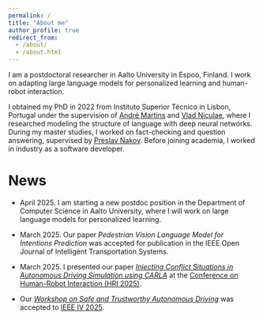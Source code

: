 ```yaml
---
permalink: /
title: "About me"
author_profile: true
redirect_from: 
  - /about/
  - /about.html
---
```


I am a postdoctoral researcher in Aalto University in Espoo, Finland. I work on adapting large language models for personalized learning and human-robot interaction.

I obtained my PhD in 2022 from Instituto Superior Técnico in Lisbon, Portugal under the supervision of [André Martins](https://andre-martins.github.io/) and [Vlad Niculae](https://vene.ro/), where I researched modeling the structure of language with deep neural networks.
During my master studies, I worked on fact-checking and question answering, supervised by [Preslav Nakov](https://mbzuai.ac.ae/study/faculty/preslav-nakov/). 
Before joining academia, I worked in industry as a software developer.


News
======
* April 2025. I am starting a new postdoc position in the Department of Computer Science in Aalto University, where I will work on large language models for personalized learning.

* March 2025. Our paper *Pedestrian Vision Language Model for Intentions Prediction* was accepted for publication in the IEEE Open Journal of Intelligent Transportation Systems.

* March 2025. I presented our paper [*Injecting Conflict Situations in Autonomous Driving Simulation using CARLA*](https://dl.acm.org/doi/10.5555/3721488.3721620) at the [Conference on Human-Robot Interaction (HRI 2025)](https://humanrobotinteraction.org/2025/).

* Our [*Workshop on Safe and Trustworthy Autonomous Driving*](https://trust-ad.github.io/) was accepted to [IEEE IV 2025](https://ieee-iv.org/2025/).

